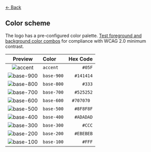 [← Back](../README.md)

## Color scheme

The logo has a pre-configured color palette. [Test foreground and background color combos][contrast-grid-url] for compliance with WCAG 2.0 minimum contrast.

|   Preview   | Color      |   Hex Code |
| :---------: | :--------- | ---------: |
|  ![accent]  | `accent`   |     `#05F` |
| ![base-900] | `base-900` |  `#141414` |
| ![base-800] | `base-800` |     `#333` |
| ![base-700] | `base-700` |  `#525252` |
| ![base-600] | `base-600` | `#707070 ` |
| ![base-500] | `base-500` |  `#8F8F8F` |
| ![base-400] | `base-400` |  `#ADADAD` |
| ![base-300] | `base-300` |     `#CCC` |
| ![base-200] | `base-200` |  `#EBEBEB` |
| ![base-100] | `base-100` |     `#FFF` |

<!-- Color Preview -->

[accent]: https://via.placeholder.com/40/05F/05F.png
[base-900]: https://via.placeholder.com/40/141414/141414.png
[base-800]: https://via.placeholder.com/40/333/333.png
[base-700]: https://via.placeholder.com/40/525252/525252.png
[base-600]: https://via.placeholder.com/40/707070/707070.png
[base-500]: https://via.placeholder.com/40/8F8F8F/8F8F8F.png
[base-400]: https://via.placeholder.com/40/ADADAD/ADADAD.png
[base-300]: https://via.placeholder.com/40/CCC/CCC.png
[base-200]: https://via.placeholder.com/40/EBEBEB/EBEBEB.png
[base-100]: https://via.placeholder.com/40/FFF/FFF.png

<!-- Links -->

[contrast-grid-url]: https://contrast-grid.eightshapes.com/?version=1.1.0&background-colors=&foreground-colors=%23141414%2C%20base-900%0D%0A%23333333%2C%20base-800%0D%0A%23525252%2C%20base-700%0D%0A%23707070%2C%20base-600%0D%0A%238F8F8F%2C%20base-500%0D%0A%23ADADAD%2C%20base-400%0D%0A%23CCCCCC%2C%20base-300%0D%0A%23EBEBEB%2C%20base-200%0D%0A%23FFFFFF%2C%20base-100%2C%0D%0A%230055FF%2C%20accent%0D%0A&es-color-form__tile-size=compact&es-color-form__show-contrast=aaa&es-color-form__show-contrast=aa&es-color-form__show-contrast=aa18&es-color-form__show-contrast=dnp
